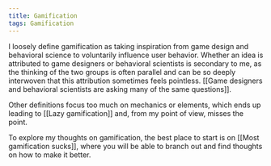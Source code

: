 ```yaml
---
title: Gamification
tags: Gamification
---
```


I loosely define gamification as taking inspiration from game design and behavioral science to voluntarily influence user behavior. Whether an idea is attributed to game designers or behavioral scientists is secondary to me, as the thinking of the two groups is often parallel and can be so deeply interwoven that this attribution sometimes feels pointless. [[Game designers and behavioral scientists are asking many of the same questions]].

Other definitions focus too much on mechanics or elements, which ends up leading to [[Lazy gamification]] and, from my point of view, misses the point. 

To explore my thoughts on gamification, the best place to start is on [[Most gamification sucks]], where you will be able to branch out and find thoughts on how to make it better.

